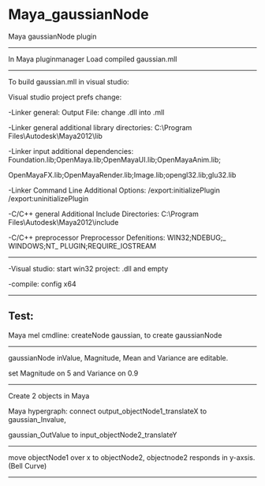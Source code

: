 Maya_gaussianNode
=================

Maya gaussianNode plugin

------------------------

In Maya pluginmanager Load compiled gaussian.mll

-------------------------

To build gaussian.mll in visual studio:


Visual studio project prefs change:

-Linker general: Output File: change .dll into .mll

-Linker general additional library directories:  C:\Program Files\Autodesk\Maya2012\lib

-Linker input additional dependencies: Foundation.lib;OpenMaya.lib;OpenMayaUI.lib;OpenMayaAnim.lib; 

OpenMayaFX.lib;OpenMayaRender.lib;Image.lib;opengl32.lib;glu32.lib
								
-Linker Command Line Additional Options: /export:initializePlugin /export:uninitializePlugin

-C/C++ general Additional Include Directories: C:\Program Files\Autodesk\Maya2012\include

-C/C++ preprocessor Preprocessor Defenitions: WIN32;NDEBUG;_ WINDOWS;NT_ PLUGIN;REQUIRE_IOSTREAM

-------------------------------------------------------------------------------------

-Visual studio: start win32 project: .dll and empty

-compile: config x64

-------------------------------------------------------------------------------------

Test:
-----

Maya mel cmdline: createNode gaussian, to create gaussianNode

----------

gaussianNode inValue, Magnitude, Mean and Variance are editable.

set Magnitude on 5 and Variance on 0.9

----------

Create 2 objects in Maya

Maya hypergraph: connect output_objectNode1_translateX to gaussian_Invalue,

gaussian_OutValue to input_objectNode2_translateY

----------

move objectNode1 over x to objectNode2, objectnode2 responds in y-axsis. (Bell Curve)

-------------------------------------------------------------------------------------
